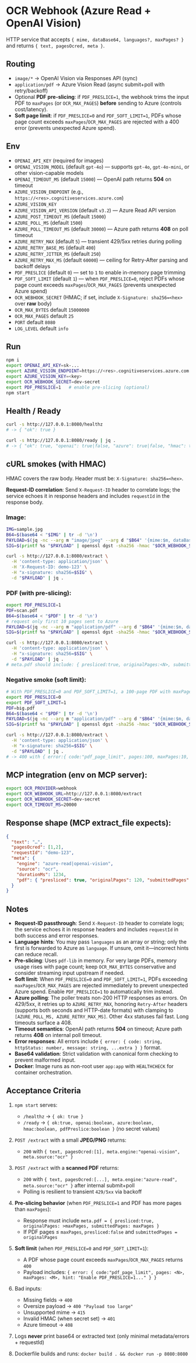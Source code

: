 # OCR Webhook (Azure Read + OpenAI Vision)

HTTP service that accepts `{ mime, dataBase64, languages?, maxPages? }` and returns `{ text, pagesOcred, meta }`.

## Routing
- `image/*` → OpenAI Vision via Responses API (sync)
- `application/pdf` → Azure Vision Read (async submit+poll with retry/backoff)
- Optional **PDF pre-slicing**: if `PDF_PRESLICE=1`, the webhook trims the input PDF to `maxPages` (or `OCR_MAX_PAGES`) **before** sending to Azure (controls cost/latency).
- **Soft page limit**: if `PDF_PRESLICE=0` and `PDF_SOFT_LIMIT=1`, PDFs whose page count exceeds `maxPages`/`OCR_MAX_PAGES` are rejected with a 400 error (prevents unexpected Azure spend).

## Env
- `OPENAI_API_KEY` (required for images)
- `OPENAI_VISION_MODEL` (default `gpt-4o`) — supports `gpt-4o`, `gpt-4o-mini`, or other vision-capable models
- `OPENAI_TIMEOUT_MS` (default `15000`) — OpenAI path returns **504** on timeout
- `AZURE_VISION_ENDPOINT` (e.g., `https://<res>.cognitiveservices.azure.com`)
- `AZURE_VISION_KEY`
- `AZURE_VISION_API_VERSION` (default `v3.2`) — Azure Read API version
- `AZURE_POST_TIMEOUT_MS` (default `15000`)
- `AZURE_POLL_MS` (default `1500`)
- `AZURE_POLL_TIMEOUT_MS` (default `30000`) — Azure path returns **408** on poll timeout
- `AZURE_RETRY_MAX` (default `5`) — transient 429/5xx retries during polling
- `AZURE_RETRY_BASE_MS` (default `400`)
- `AZURE_RETRY_JITTER_MS` (default `250`)
- `AZURE_RETRY_MAX_MS` (default `60000`) — ceiling for Retry-After parsing and backoff delays
- `PDF_PRESLICE` (default `0`) — set to `1` to enable in-memory page trimming
- `PDF_SOFT_LIMIT` (default `1`) — when `PDF_PRESLICE=0`, reject PDFs whose page count exceeds `maxPages`/`OCR_MAX_PAGES` (prevents unexpected Azure spend)
- `OCR_WEBHOOK_SECRET` (HMAC; if set, include `X-Signature: sha256=<hex>` over **raw** body)
- `OCR_MAX_BYTES` default `15000000`
- `OCR_MAX_PAGES` default `25`
- `PORT` default `8080`
- `LOG_LEVEL` default `info`

## Run
```bash
npm i
export OPENAI_API_KEY=sk-...
export AZURE_VISION_ENDPOINT=https://<res>.cognitiveservices.azure.com
export AZURE_VISION_KEY=<key>
export OCR_WEBHOOK_SECRET=dev-secret
export PDF_PRESLICE=1   # enable pre-slicing (optional)
npm start
```

## Health / Ready
```bash
curl -s http://127.0.0.1:8080/healthz
# -> { "ok": true }

curl -s http://127.0.0.1:8080/ready | jq .
# -> { "ok": true, "openai": true|false, "azure": true|false, "hmac": true|false, "pdfPreslice": true|false }
```

## cURL smokes (with HMAC)

HMAC covers the raw body. Header must be: `X-Signature: sha256=<hex>`.

**Request-ID correlation**: Send `X-Request-ID` header to correlate logs; the service echoes it in response headers and includes `requestId` in the response body.

### Image:

```bash
IMG=sample.jpg
B64=$(base64 < "$IMG" | tr -d '\n')
PAYLOAD=$(jq -nc --arg m "image/jpeg" --arg d "$B64" '{mime:$m, dataBase64:$d}')
SIG=$(printf %s "$PAYLOAD" | openssl dgst -sha256 -hmac "$OCR_WEBHOOK_SECRET" -binary | xxd -p -c 256)

curl -s http://127.0.0.1:8080/extract \
  -H 'content-type: application/json' \
  -H 'X-Request-ID: demo-123' \
  -H "x-signature: sha256=$SIG" \
  -d "$PAYLOAD" | jq .
```

### PDF (with pre-slicing):
```bash
export PDF_PRESLICE=1
PDF=scan.pdf
B64=$(base64 < "$PDF" | tr -d '\n')
# request only first 10 pages sent to Azure
PAYLOAD=$(jq -nc --arg m "application/pdf" --arg d "$B64" '{mime:$m, dataBase64:$d, maxPages:10}')
SIG=$(printf %s "$PAYLOAD" | openssl dgst -sha256 -hmac "$OCR_WEBHOOK_SECRET" -binary | xxd -p -c 256)

curl -s http://127.0.0.1:8080/extract \
  -H 'content-type: application/json' \
  -H "x-signature: sha256=$SIG" \
  -d "$PAYLOAD" | jq .
# meta.pdf should include: { presliced:true, originalPages:<N>, submittedPages:10 }
```

### Negative smoke (soft limit):
```bash
# With PDF_PRESLICE=0 and PDF_SOFT_LIMIT=1, a 100-page PDF with maxPages=10 should be rejected
export PDF_PRESLICE=0
export PDF_SOFT_LIMIT=1
PDF=big.pdf
B64=$(base64 < "$PDF" | tr -d '\n')
PAYLOAD=$(jq -nc --arg m "application/pdf" --arg d "$B64" '{mime:$m, dataBase64:$d, maxPages:10}')
SIG=$(printf %s "$PAYLOAD" | openssl dgst -sha256 -hmac "$OCR_WEBHOOK_SECRET" -binary | xxd -p -c 256)

curl -s http://127.0.0.1:8080/extract \
  -H 'content-type: application/json' \
  -H "x-signature: sha256=$SIG" \
  -d "$PAYLOAD" | jq .
# -> 400 with { error:{ code:"pdf_page_limit", pages:100, maxPages:10, ... } }
```

## MCP integration (env on MCP server):

```bash
export OCR_PROVIDER=webhook
export OCR_WEBHOOK_URL=http://127.0.0.1:8080/extract
export OCR_WEBHOOK_SECRET=dev-secret
export OCR_TIMEOUT_MS=20000
```

## Response shape (MCP extract_file expects):
```json
{
  "text": "…",
  "pagesOcred": [1,2],
  "requestId": "demo-123",
  "meta": {
    "engine": "azure-read|openai-vision",
    "source": "ocr",
    "durationMs": 1234,
    "pdf": { "presliced": true, "originalPages": 120, "submittedPages": 10 }
  }
}
```

## Notes
- **Request-ID passthrough**: Send `X-Request-ID` header to correlate logs; the service echoes it in response headers and includes `requestId` in both success and error responses.
- **Language hints**: You may pass `languages` as an array or string; only the first is forwarded to Azure as `language`. If unsure, omit it—incorrect hints can reduce recall.
- **Pre-slicing**: Uses `pdf-lib` in memory. For very large PDFs, memory usage rises with page count; keep `OCR_MAX_BYTES` conservative and consider streaming input upstream if needed.
- **Soft limit**: When `PDF_PRESLICE=0` and `PDF_SOFT_LIMIT=1`, PDFs exceeding `maxPages`/`OCR_MAX_PAGES` are rejected immediately to prevent unexpected Azure spend. Enable `PDF_PRESLICE=1` to automatically trim instead.
- **Azure polling**: The poller treats non-200 HTTP responses as errors. On 429/5xx, it retries up to `AZURE_RETRY_MAX`, honoring `Retry-After` headers (supports both seconds and HTTP-date formats) with clamping to `[AZURE_POLL_MS, AZURE_RETRY_MAX_MS]`. Other 4xx statuses fail fast. Long timeouts surface a 408.
- **Timeout semantics**: OpenAI path returns **504** on timeout; Azure path returns **408** on internal poll timeout.
- **Error responses**: All errors include `{ error: { code: string, httpStatus: number, message: string, ...extra } }` format.
- **Base64 validation**: Strict validation with canonical form checking to prevent malformed input.
- **Docker**: Image runs as non-root user `app:app` with `HEALTHCHECK` for container orchestration.

## Acceptance Criteria

1. `npm start` serves:
   - `/healthz` → `{ ok: true }`
   - `/ready` → `{ ok:true, openai:boolean, azure:boolean, hmac:boolean, pdfPreslice:boolean }` (no secret values)

2. `POST /extract` with a small **JPEG/PNG** returns:
   - `200` with `{ text, pagesOcred:[1], meta.engine:"openai-vision", meta.source:"ocr" }`

3. `POST /extract` with a **scanned PDF** returns:
   - `200` with `{ text, pagesOcred:[...], meta.engine:"azure-read", meta.source:"ocr" }` after internal submit+poll
   - Polling is resilient to transient `429/5xx` via backoff

4. **Pre-slicing behavior** (when `PDF_PRESLICE=1` and PDF has more pages than `maxPages`):
   - Response must include `meta.pdf = { presliced:true, originalPages: >maxPages, submittedPages: maxPages }`
   - If PDF pages ≤ `maxPages`, `presliced:false` and `submittedPages = originalPages`

5. **Soft limit** (when `PDF_PRESLICE=0` and `PDF_SOFT_LIMIT=1`):
   - A PDF whose page count exceeds `maxPages`/`OCR_MAX_PAGES` returns `400`
   - Payload includes: `{ error: { code:"pdf_page_limit", pages: <N>, maxPages: <M>, hint: "Enable PDF_PRESLICE=1..." } }`

6. Bad inputs:
   - Missing fields → `400`
   - Oversize payload → `400 "Payload too large"`
   - Unsupported mime → `415`
   - Invalid HMAC (when secret set) → `401`
   - Azure timeout → `408`

7. Logs **never** print base64 or extracted text (only minimal metadata/errors + requestId)

8. Dockerfile builds and runs: `docker build . && docker run -p 8080:8080`
